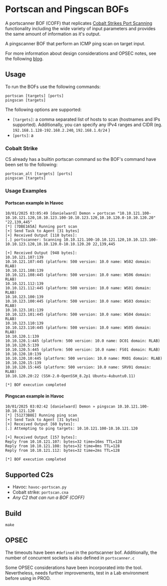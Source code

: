 # Portscan and Pingscan BOFs

A portscanner BOF (COFF) that replicates [Cobalt Strikes Port Scanning](https://hstechdocs.helpsystems.com/manuals/cobaltstrike/current/userguide/content/topics/post-exploitation_port-scanning.htm) functionality including the wide variety of input parameters and provides the same amount of information as it's output.

A pingscanner BOF that perform an ICMP ping scan on target input.

For more information about design considerations and OPSEC notes, see the following [blog](https://fyx.me/articles/replicating-cobalt-strikes-port-scanner-as-a-bof-for-open-source-c2-frameworks/).

## Usage

To run the BOFs use the following commands:
```
portscan [targets] [ports]
pingscan [targets]
```

The following options are supported:
- `[targets]`: a comma separated list of hosts to scan (hostnames and IPs supported). Additionally, you can specify any IPv4 ranges and CIDR (eg. `192.168.1.128-192.168.2.240`, `192.168.1.0/24` )
- `[ports]`: a

### Cobalt Strike

CS already has a builtin portscan command so the BOF's command have been set to the following:
```
portscan_alt [targets] [ports]
pingscan [targets]
```

### Usage Examples

#### Portscan example in Havoc

```
10/01/2025 03:05:49 [danielward] Demon » portscan "10.10.121.100-10.10.121.120,10.10.123.100-10.10.123.120,10.10.120.0-10.10.120.20" "22,139,445"
[*] [7DBE165A] Running port scan
[+] Send Task to Agent [31 bytes]
[+] Received Output [118 bytes]:
[.] portscanner: Scanning 10.10.121.100-10.10.121.120,10.10.123.100-10.10.123.120,10.10.120.0-10.10.120.20 22,139,445

[+] Received Output [948 bytes]:
10.10.121.107:139
10.10.121.107:445 (platform: 500 version: 10.0 name: WS02 domain: RLAB)
10.10.121.108:139
10.10.121.108:445 (platform: 500 version: 10.0 name: WS06 domain: RLAB)
10.10.121.112:139
10.10.121.112:445 (platform: 500 version: 10.0 name: WS01 domain: RLAB)
10.10.123.100:139
10.10.123.100:445 (platform: 500 version: 10.0 name: WS03 domain: RLAB)
10.10.123.101:139
10.10.123.101:445 (platform: 500 version: 10.0 name: WS04 domain: RLAB)
10.10.123.110:139
10.10.123.110:445 (platform: 500 version: 10.0 name: WS05 domain: RLAB)
10.10.120.1:139
10.10.120.1:445 (platform: 500 version: 10.0 name: DC01 domain: RLAB)
10.10.120.5:139
10.10.120.5:445 (platform: 500 version: 10.0 name: FS01 domain: RLAB)
10.10.120.10:139
10.10.120.10:445 (platform: 500 version: 10.0 name: MX01 domain: RLAB)
10.10.120.15:139
10.10.120.15:445 (platform: 500 version: 10.0 name: SRV01 domain: RLAB)
10.10.120.20:22 (SSH-2.0-OpenSSH_8.2p1 Ubuntu-4ubuntu0.11)

[*] BOF execution completed
```

#### Pingscan example in Havoc

```
10/01/2025 03:02:42 [danielward] Demon » pingscan 10.10.121.100-10.10.121.120
[*] [51273B8E] Running ping scan
[+] Send Task to Agent [31 bytes]
[+] Received Output [60 bytes]:
[.] Attempting to ping targets: 10.10.121.100-10.10.121.120

[+] Received Output [157 bytes]:
Reply from 10.10.121.107: bytes=32 time=16ms TTL=128
Reply from 10.10.121.108: bytes=32 time=0ms TTL=128
Reply from 10.10.121.112: bytes=32 time=2ms TTL=128

[*] BOF execution completed
```

## Supported C2s

- Havoc: `havoc-portscan.py`
- Cobalt strike: `portscan.cna`
- _Any C2 that can run a BOF (COFF)_

## Build

```
make
```

## OPSEC

The timeouts have been `#defined` in the portscanner bof. Additionally, the number of concurrent sockets is also defined in `portscanner.c`

Some OPSEC considerations have been incorporated into the tool. Nevertheless, needs further improvements, test in a Lab environment before using in PROD.

